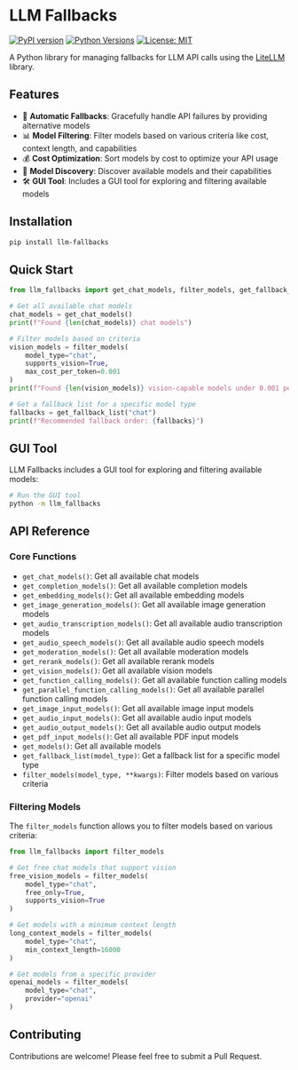 # LLM Fallbacks

[![PyPI version](https://badge.fury.io/py/llm-fallbacks.svg)](https://badge.fury.io/py/llm-fallbacks)
[![Python Versions](https://img.shields.io/pypi/pyversions/llm-fallbacks.svg)](https://pypi.org/project/llm-fallbacks/)
[![License: MIT](https://img.shields.io/badge/License-MIT-yellow.svg)](https://opensource.org/licenses/MIT)

A Python library for managing fallbacks for LLM API calls using the [LiteLLM](https://github.com/BerriAI/litellm) library.

## Features

- 🔄 **Automatic Fallbacks**: Gracefully handle API failures by providing alternative models
- 📊 **Model Filtering**: Filter models based on various criteria like cost, context length, and capabilities
- 💰 **Cost Optimization**: Sort models by cost to optimize your API usage
- 🧠 **Model Discovery**: Discover available models and their capabilities
- 🛠️ **GUI Tool**: Includes a GUI tool for exploring and filtering available models

## Installation

```bash
pip install llm-fallbacks
```

## Quick Start

```python
from llm_fallbacks import get_chat_models, filter_models, get_fallback_list

# Get all available chat models
chat_models = get_chat_models()
print(f"Found {len(chat_models)} chat models")

# Filter models based on criteria
vision_models = filter_models(
    model_type="chat",
    supports_vision=True,
    max_cost_per_token=0.001
)
print(f"Found {len(vision_models)} vision-capable models under 0.001 per token")

# Get a fallback list for a specific model type
fallbacks = get_fallback_list("chat")
print(f"Recommended fallback order: {fallbacks}")
```

## GUI Tool

LLM Fallbacks includes a GUI tool for exploring and filtering available models:

```bash
# Run the GUI tool
python -m llm_fallbacks
```

## API Reference

### Core Functions

- `get_chat_models()`: Get all available chat models
- `get_completion_models()`: Get all available completion models
- `get_embedding_models()`: Get all available embedding models
- `get_image_generation_models()`: Get all available image generation models
- `get_audio_transcription_models()`: Get all available audio transcription models
- `get_audio_speech_models()`: Get all available audio speech models
- `get_moderation_models()`: Get all available moderation models
- `get_rerank_models()`: Get all available rerank models
- `get_vision_models()`: Get all available vision models
- `get_function_calling_models()`: Get all available function calling models
- `get_parallel_function_calling_models()`: Get all available parallel function calling models
- `get_image_input_models()`: Get all available image input models
- `get_audio_input_models()`: Get all available audio input models
- `get_audio_output_models()`: Get all available audio output models
- `get_pdf_input_models()`: Get all available PDF input models
- `get_models()`: Get all available models
- `get_fallback_list(model_type)`: Get a fallback list for a specific model type
- `filter_models(model_type, **kwargs)`: Filter models based on various criteria

### Filtering Models

The `filter_models` function allows you to filter models based on various criteria:

```python
from llm_fallbacks import filter_models

# Get free chat models that support vision
free_vision_models = filter_models(
    model_type="chat",
    free_only=True,
    supports_vision=True
)

# Get models with a minimum context length
long_context_models = filter_models(
    model_type="chat",
    min_context_length=16000
)

# Get models from a specific provider
openai_models = filter_models(
    model_type="chat",
    provider="openai"
)
```

## Contributing

Contributions are welcome! Please feel free to submit a Pull Request.
